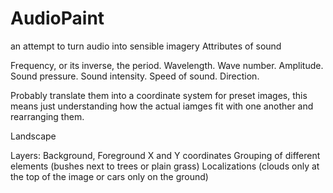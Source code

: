 # AudioPaint
an attempt to turn audio into sensible imagery
Attributes of sound

Frequency, or its inverse, the period.
Wavelength.
Wave number.
Amplitude.
Sound pressure.
Sound intensity.
Speed of sound.
Direction.

Probably translate them into a coordinate system for preset images, this means just understanding how the actual iamges fit with one another and rearranging them.

Landscape

Layers: Background, Foreground
X and Y coordinates
Grouping of different elements (bushes next to trees or plain grass) 
Localizations (clouds only at the top of the image or cars only on the ground)